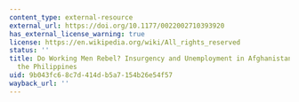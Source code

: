 ```yaml
---
content_type: external-resource
external_url: https://doi.org/10.1177/0022002710393920
has_external_license_warning: true
license: https://en.wikipedia.org/wiki/All_rights_reserved
status: ''
title: Do Working Men Rebel? Insurgency and Unemployment in Afghanistan, Iraq, and
  the Philippines
uid: 9b043fc6-8c7d-414d-b5a7-154b26e54f57
wayback_url: ''
---
```

